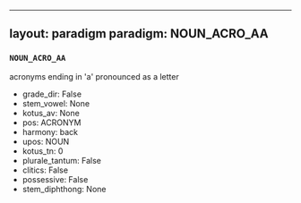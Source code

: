 
---
layout: paradigm
paradigm: NOUN_ACRO_AA
---
### ` NOUN_ACRO_AA `

acronyms ending in 'a' pronounced as a letter
* grade_dir: False
* stem_vowel: None
* kotus_av: None
* pos: ACRONYM
* harmony: back
* upos: NOUN
* kotus_tn: 0
* plurale_tantum: False
* clitics: False
* possessive: False
* stem_diphthong: None
